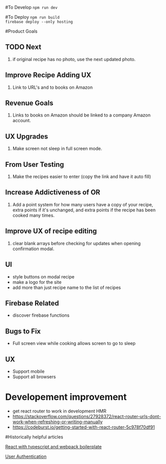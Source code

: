 #To Develop
`npm run dev`

#To Deploy
`npm run build`<br>
`firebase deploy --only hosting`<br>

#Product Goals

## TODO Next
1. if original recipe has no photo, use the next updated photo.

## Improve Recipe Adding UX
1. Link to URL's and to books on Amazon

## Revenue Goals
1. Links to books on Amazon should be linked to a company Amazon account.

## UX Upgrades
1. Make screen not sleep in full screen mode.

## From User Testing
1. Make the recipes easier to enter (copy the link and have it auto fill)

## Increase Addictiveness of OR
1. Add a point system for how many users have a copy of your recipe, extra points if it's unchanged, and extra points if the recipe has been cooked many times.

## Improve UX of recipe editing
1. clear blank arrays before checking for updates when opening confirmation modal.

## UI
- style buttons on modal recipe
- make a logo for the site
- add more than just recipe name to the list of recipes

## Firebase Related
- discover firebase functions

## Bugs to Fix
- Full screen view while cooking allows screen to go to sleep

## UX 
- Support mobile
- Support all browsers

# Developement improvement
- get react router to work in development HMR
- https://stackoverflow.com/questions/27928372/react-router-urls-dont-work-when-refreshing-or-writing-manually
- https://codeburst.io/getting-started-with-react-router-5c978f70df91


#Historically helpful articles

[React with typescript and webpack boilerplate](https://hackernoon.com/react-with-typescript-and-webpack-654f93f34db6)

[User Authentication](https://css-tricks.com/firebase-react-part-2-user-authentication/)